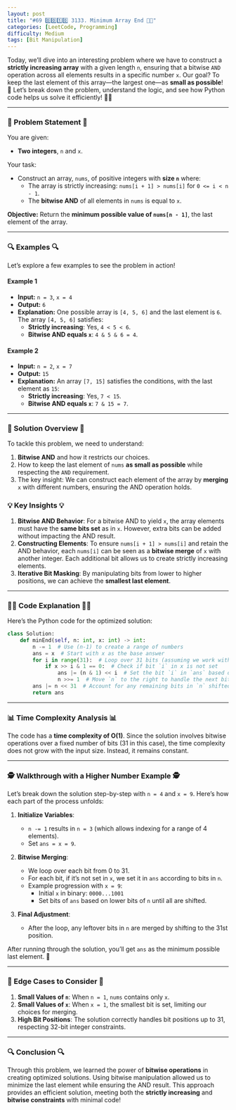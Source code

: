 ```yaml
---
layout: post  
title: "#69 0️⃣0️⃣1️⃣0️⃣ 3133. Minimum Array End 🧠🚀" 
categories: [LeetCode, Programming]
difficulty: Medium
tags: [Bit Manipulation]
---
```


Today, we’ll dive into an interesting problem where we have to construct a **strictly increasing array** with a given length `n`, ensuring that a bitwise `AND` operation across all elements results in a specific number `x`. Our goal? To keep the last element of this array—the largest one—as **small as possible**! 🚀 Let’s break down the problem, understand the logic, and see how Python code helps us solve it efficiently! 🐍💡

---

### 📝 Problem Statement 📝

You are given:
- **Two integers**, `n` and `x`.

Your task:
- Construct an array, `nums`, of positive integers with **size `n`** where:
    - The array is strictly increasing: `nums[i + 1] > nums[i]` for `0 <= i < n - 1`.
    - The **bitwise AND** of all elements in `nums` is equal to `x`.

**Objective:** Return the **minimum possible value of `nums[n - 1]`**, the last element of the array.

---

### 🔍 Examples 🔍

Let’s explore a few examples to see the problem in action!

#### Example 1

- **Input:** `n = 3`, `x = 4`
- **Output:** `6`
- **Explanation:** One possible array is `[4, 5, 6]` and the last element is `6`. The array `[4, 5, 6]` satisfies:
  - **Strictly increasing**: Yes, `4 < 5 < 6`.
  - **Bitwise AND equals `x`**: `4 & 5 & 6 = 4`.

#### Example 2

- **Input:** `n = 2`, `x = 7`
- **Output:** `15`
- **Explanation:** An array `[7, 15]` satisfies the conditions, with the last element as `15`:
  - **Strictly increasing**: Yes, `7 < 15`.
  - **Bitwise AND equals `x`**: `7 & 15 = 7`.

---

### 🚀 Solution Overview 🚀

To tackle this problem, we need to understand:
1. **Bitwise AND** and how it restricts our choices.
2. How to keep the last element of `nums` **as small as possible** while respecting the `AND` requirement.
3. The key insight: We can construct each element of the array by **merging** `x` with different numbers, ensuring the AND operation holds.

### 💡 Key Insights 💡

1. **Bitwise AND Behavior**: For a bitwise AND to yield `x`, the array elements must have the **same bits set** as in `x`. However, extra bits can be added without impacting the AND result.
2. **Constructing Elements**: To ensure `nums[i + 1] > nums[i]` and retain the AND behavior, each `nums[i]` can be seen as a **bitwise merge** of `x` with another integer. Each additional bit allows us to create strictly increasing elements.
3. **Iterative Bit Masking**: By manipulating bits from lower to higher positions, we can achieve the **smallest last element**.

---

### 🧑‍💻 Code Explanation 🧑‍💻

Here’s the Python code for the optimized solution:

```python
class Solution:
    def minEnd(self, n: int, x: int) -> int:
        n -= 1  # Use (n-1) to create a range of numbers
        ans = x  # Start with x as the base answer
        for i in range(31):  # Loop over 31 bits (assuming we work with 32-bit integers)
            if x >> i & 1 == 0:  # Check if bit `i` in x is not set
                ans |= (n & 1) << i  # Set the bit `i` in `ans` based on `n`
                n >>= 1  # Move `n` to the right to handle the next bit
        ans |= n << 31  # Account for any remaining bits in `n` shifted to the 31st position
        return ans
```

---

### 📊 Time Complexity Analysis 📊

The code has a **time complexity of O(1)**. Since the solution involves bitwise operations over a fixed number of bits (31 in this case), the time complexity does not grow with the input size. Instead, it remains constant.

---

### 🕵️ Walkthrough with a Higher Number Example 🕵️

Let’s break down the solution step-by-step with `n = 4` and `x = 9`. Here’s how each part of the process unfolds:

1. **Initialize Variables**:
   - `n -= 1` results in `n = 3` (which allows indexing for a range of 4 elements).
   - Set `ans = x = 9`.

2. **Bitwise Merging**:
   - We loop over each bit from 0 to 31.
   - For each bit, if it’s not set in `x`, we set it in `ans` according to bits in `n`.
   - Example progression with `x = 9`:
     - Initial `x` in binary: `0000...1001`
     - Set bits of `ans` based on lower bits of `n` until all are shifted.

3. **Final Adjustment**:
   - After the loop, any leftover bits in `n` are merged by shifting to the 31st position.

After running through the solution, you’ll get `ans` as the minimum possible last element. 🎉

---

### 📌 Edge Cases to Consider 📌

1. **Small Values of `n`**: When `n = 1`, `nums` contains only `x`.
2. **Small Values of `x`**: When `x = 1`, the smallest bit is set, limiting our choices for merging.
3. **High Bit Positions**: The solution correctly handles bit positions up to 31, respecting 32-bit integer constraints.

---

### 🔍 Conclusion 🔍

Through this problem, we learned the power of **bitwise operations** in creating optimized solutions. Using bitwise manipulation allowed us to minimize the last element while ensuring the AND result. This approach provides an efficient solution, meeting both the **strictly increasing** and **bitwise constraints** with minimal code!
